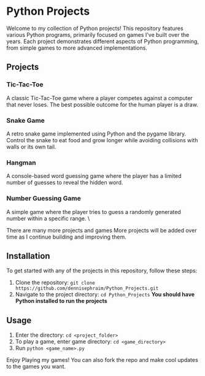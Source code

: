 # Python Projects
Welcome to my collection of Python projects! This repository features various Python programs, 
primarily focused on games I've built over the years. Each project demonstrates different aspects of 
Python programming, from simple games to more advanced implementations.

## Projects
### Tic-Tac-Toe
A classic Tic-Tac-Toe game where a player competes against a computer that never loses. The best possible outcome for the human player is a draw.

### Snake Game
A retro snake game implemented using Python and the pygame library. Control the snake to eat food and grow longer while avoiding collisions with walls or its own tail.

### Hangman
A console-based word guessing game where the player has a limited number of guesses to reveal the hidden word.

### Number Guessing Game
A simple game where the player tries to guess a randomly generated number within a specific range.
\

There are many more projects and games 
More projects will be added over time as I continue building and improving them.

## Installation
To get started with any of the projects in this repository, follow these steps:
1. Clone the repository: `git clone https://github.com/dennisephraim/Python_Projects.git`
2. Navigate to the project directory: `cd Python_Projects`
**You should have Python installed to run the projects** 

## Usage
1. Enter the directory: `cd <project_folder>`
2. To play a game, enter game directory: `cd <game_directory>`
3. Run `python <game_name>.py`


Enjoy Playing my games!
You can also fork the repo and make cool updates to the games you want. 
